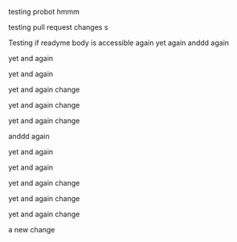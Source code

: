 testing probot hmmm

testing pull request changes
s


Testing if readyme body is accessible 
again
yet again
anddd again


yet and again

yet and again

yet and again
change


yet and again
change


yet and again
change


anddd again


yet and again

yet and again

yet and again
change


yet and again
change


yet and again
change


a new change

